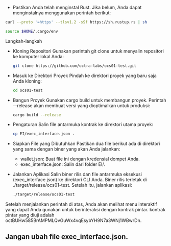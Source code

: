 * Pastikan Anda telah menginstal Rust. Jika belum, Anda dapat menginstalnya menggunakan perintah berikut:
```bash
curl --proto '=https' --tlsv1.2 -sSf https://sh.rustup.rs | sh
```
```bash
source $HOME/.cargo/env
```

Langkah-langkah
 * Kloning Repositori
   Gunakan perintah git clone untuk menyalin repositori ke komputer lokal Anda:
   ```bash
   git clone https://github.com/octra-labs/ocs01-test.git
   ```

 * Masuk ke Direktori Proyek
   Pindah ke direktori proyek yang baru saja Anda kloning:
   ```bash
   cd ocs01-test
   ```

 * Bangun Proyek
   Gunakan cargo build untuk membangun proyek. Perintah --release akan membuat versi yang dioptimalkan untuk produksi:
   ```bash
   cargo build --release
   ```

 * Pengaturan
   Salin file antarmuka kontrak ke direktori utama proyek:
   ```bash
   cp EI/exec_interface.json .
   ```

 * Siapkan File yang Dibutuhkan
   Pastikan dua file berikut ada di direktori yang sama dengan biner yang akan Anda jalankan:
   * wallet.json: Buat file ini dengan kredensial dompet Anda.
   * exec_interface.json: Salin dari folder EI/.
 * Jalankan Aplikasi
   Salin biner rilis dan file antarmuka eksekusi (exec_interface.json) ke direktori CLI Anda. Biner rilis terletak di ./target/release/ocs01-test. Setelah itu, jalankan aplikasi:
   ```bash
   ./target/release/ocs01-test
   ```

Setelah menjalankan perintah di atas, Anda akan melihat menu interaktif yang dapat Anda gunakan untuk berinteraksi dengan kontrak pintar.  kontrak pintar yang diuji adalah octBUHw585BrAMPMLQvGuWx4vqEsybYH9N7a3WNj1WBwrDn.

## Jangan ubah file exec_interface.json.
